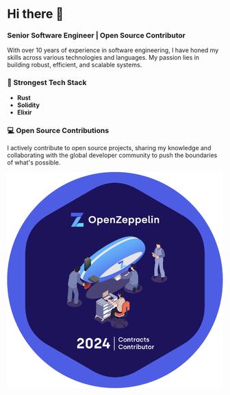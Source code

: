 # Hi there 👋

### Senior Software Engineer | Open Source Contributor

With over 10 years of experience in software engineering, I have honed my skills across various technologies and languages. My passion lies in building robust, efficient, and scalable systems.

### 💪 Strongest Tech Stack
- **Rust**
- **Solidity**
- **Elixir**

### 💻 Open Source Contributions
I actively contribute to open source projects, sharing my knowledge and collaborating with the global developer community to push the boundaries of what's possible.

[![GitPOAP](./assets/2024-openzeppelin-contracts-contributor-gitpoap.png)](https://www.gitpoap.io/p/voyagerxx.eth)
